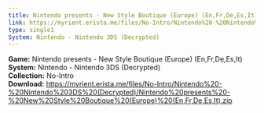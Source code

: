 ```yaml
---
title: Nintendo presents - New Style Boutique (Europe) (En,Fr,De,Es,It)
link: https://myrient.erista.me/files/No-Intro/Nintendo%20-%20Nintendo%203DS%20(Decrypted)/Nintendo%20presents%20-%20New%20Style%20Boutique%20(Europe)%20(En,Fr,De,Es,It).zip
type: single1
System: Nintendo - Nintendo 3DS (Decrypted)
---
```

<b>Game:</b> Nintendo presents - New Style Boutique (Europe) (En,Fr,De,Es,It)<br>
<b>System:</b> Nintendo - Nintendo 3DS (Decrypted)<br>
<b>Collection:</b> No-Intro<br>
<b>Download:</b> https://myrient.erista.me/files/No-Intro/Nintendo%20-%20Nintendo%203DS%20(Decrypted)/Nintendo%20presents%20-%20New%20Style%20Boutique%20(Europe)%20(En,Fr,De,Es,It).zip